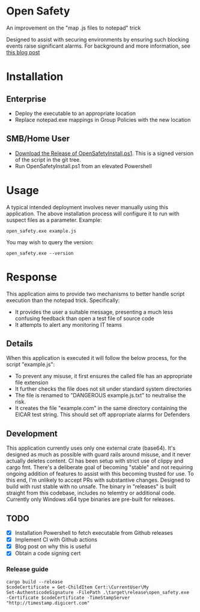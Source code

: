 # Open Safety
An improvement on the "map .js files to notepad" trick

Designed to assist with securing environments by ensuring such blocking events raise significant alarms. For background and more information, see [this blog post](https://lolware.net/blog/neutralising-script-ransomware/)

# Installation
## Enterprise
- Deploy the executable to an appropriate location
- Replace notepad.exe mappings in Group Policies with the new location
## SMB/Home User
- [Download the Release of OpenSafetyInstall.ps1](https://github.com/technion/open_safety/releases/latest/download/OpenSafetyInstall.ps1). This is a signed version of the script in the git tree.
- Run OpenSafetyInstall.ps1 from an elevated Powershell

# Usage

A typical intended deployment involves never manually using this application. The above installation process will configure it to run with suspect files as a parameter. Example:
```
open_safety.exe example.js
```

You may wish to query the version:
```
open_safety.exe --version
```

# Response

This application aims to provide two mechanisms to better handle script execution than the notepad trick. Specifically:

- It provides the user a suitable message, presenting a much less confusing feedback than open a test file of source code
- It attempts to alert any monitoring IT teams

## Details

When this application is executed it will follow the below process, for the script "example.js":

- To prevent any misuse, it first ensures the called file has an appropriate file extension
- It further checks the file does not sit under standard system directories
- The file is renamed to "DANGEROUS example.js.txt" to neutralise the risk.
- It creates the file "example.com" in the same directory containing the EICAR test string. This should set off appropriate alarms for Defenders

## Development

This application currently uses only one external crate (base64). It's designed as much as possible with guard rails around misuse, and it never actually deletes content. CI has been setup with strict use of clippy and cargo fmt. There's a deliberate goal of becoming "stable" and not requiring ongoing addition of features to assist with this becoming trusted for use. To this end, I'm unlikely to accept PRs with substantive changes. Designed to build with rust stable with no unsafe. The binary in "releases" is built straight from this codebase, includes no telemtry or additional code. Currently only Windows x64 type binaries are pre-built for releases.

## TODO

- [X] Installation Powershell to fetch executable from Github releases 
- [X] Implement CI with Github actions
- [X] Blog post on why this is useful
- [X] Obtain a code signing cert

### Release guide
```
cargo build --release
$codeCertificate = Get-ChildItem Cert:\CurrentUser\My
Set-AuthenticodeSignature -FilePath .\target\release\open_safety.exe  -Certificate $codeCertificate -TimeStampServer "http://timestamp.digicert.com"
```
